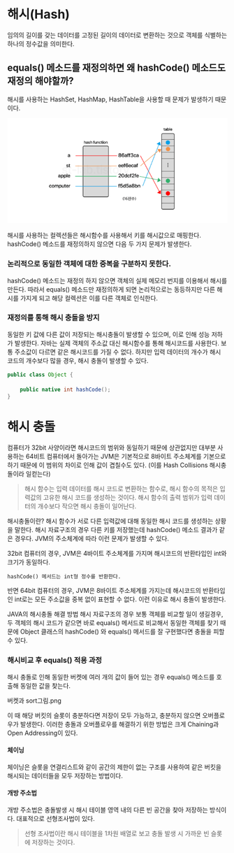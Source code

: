 # 해시(Hash)
임의의 길이를 갖는 데이터를 고정된 길이의 데이터로 변환하는 것으로 객체를 식별하는 하나의 정수값을 의미한다.

## equals() 메소드를 재정의하면 왜 hashCode() 메소드도 재정의 해야할까?

해시를 사용하는 HashSet, HashMap, HashTable을 사용할 때 문제가 발생하기 때문이다.

![Alt text](<이미지/해시 자료구조.png>)

해시를 사용하는 컬렉션들은 해시함수를 사용해서 키를 해시값으로 매핑한다. hashCode() 메소드를 재정의하지 않으면 다음 두 가지 문제가 발생한다.

### 논리적으로 동일한 객체에 대한 중복을 구분하지 못한다.

hashCode() 메소드는 재정의 하지 않으면 객체의 실제 메모리 번지를 이용해서 해시를 만든다. 따라서 equals() 메소드만 재정의하게 되면 논리적으로는 동등하지만 다른 해시를 가지게 되고 해당 컬렉션은 이를 다른 객체로 인식한다.

### 재정의를 통해 해시 충돌을 방지

동일한 키 값에 다른 값이 저장되는 해시충돌이 발생할 수 있으며, 이로 인해 성능 저하가 발생한다.
자바는 실제 객체의 주소값 대신 해시함수를 통해 해시코드를 사용한다. 보통 주소값이 다르면 같은 해시코드를 가질 수 없다. 하지만 입력 데이터의 개수가 해시 코드의 개수보다 많을 경우, 해시 충돌이 발생할 수 있다.

```java
public class Object {

    public native int hashCode();
}
```

# 해시 충돌

컴퓨터가 32bit 사양이라면 해시코드의 범위와 동일하기 때문에 상관없지만 대부분 사용하는 64비트 컴퓨터에서 돌아가는 JVM은 기본적으로 8바이트 주소체계를 기본으로 하기 때문에 이 범위의 차이로 인해 값이 겹칠수도 있다. (이를 Hash Collisions 해시충돌이라 일컫는다)

> 해시 함수는 입력 데이터를 해시 코드로 변환하는 함수로, 해시 함수의 목적은 입력값의 고유한 해시 코드를 생성하는 것이다. 해시 함수의 출력 범위가 입력 데이터의 개수보다 작으면 해시 충돌이 일어난다.

해시충돌이란?
해시 함수가 서로 다른 입력값에 대해 동일한 해시 코드를 생성하는 상황을 말한다. 해시 자료구조의 경우 다른 키를 저장했는데 hashCode() 메소드 결과가 같은 경우다. JVM의 주소체계에 따라 이런 문제가 발생할 수 있다.

32bit 컴퓨터의 경우, JVM은 4바이트 주소체계를 가지며 해시코드의 반환타입인 int와 크기가 동일하다.
```
hashCode() 메서드는 int형 정수를 반환한다.
```
반면 64bit 컴퓨터의 경우, JVM은 8바이트 주소체계를 가지는데 해시코드의 반환타입인 int로는 모든 주소값을 중복 없이 표현할 수 없다. 이런 이유로 해시 충돌이 발생한다.

JAVA의 해시충돌 해결 방법
해시 자료구조의 경우 보통 객체를 비교할 일이 생길경우, 두 객체의 해시 코드가 같으면 바로 equals() 메서드로 비교해서 동일한 객체를 찾기 때문에 Object 클래스의 hashCode() 와 equals() 메서드를 잘 구현했다면 충돌을 피할 수 있다.

### 해시비교 후 equals() 적용 과정
해시 충돌로 인해 동일한 버켓에 여러 개의 값이 들어 있는 경우 equals() 메소드를 호출해 동일한 값을 찾는다.

버켓과 sort그림.png

이 때 해당 버킷의 슬롯이 충분하다면 저장이 모두 가능하고, 충분하지 않으면 오버플로우가 발생한다. 이러한 충돌과 오버플로우를 해결하기 위한 방법은 크게 Chaining과 Open Addressing이 있다.

#### 체이닝
체이닝은 슬롯을 연결리스트와 같이 공간의 제한이 없는 구조를 사용하여 같은 버킷을 해시되는 데이터들을 모두 저장하는 방법이다.

#### 개방 주소법
개방 주소법은 충돌발생 시 해시 테이블 영역 내의 다른 빈 공간을 찾아 저장하는 방식이다. 대표적으로 선형조사법이 있다.

> 선형 조사법이란 해시 테이블을 1차원 배열로 보고 충돌 발생 시 가까운 빈 슬롯에 저장하는 것이다.